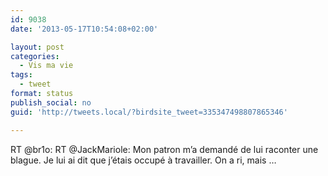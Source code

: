 ```yaml
---
id: 9038
date: '2013-05-17T10:54:08+02:00'

layout: post
categories:
  - Vis ma vie
tags:
  - tweet
format: status
publish_social: no
guid: 'http://tweets.local/?birdsite_tweet=335347498807865346'

---
```


RT @br1o: RT @JackMariole: Mon patron m’a demandé de lui raconter une blague. Je lui ai dit que j’étais occupé à travailler. On a ri, mais …